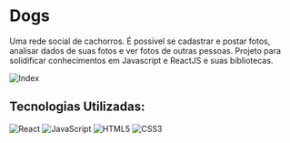 # Dogs
Uma rede social de cachorros. É possivel se cadastrar e postar fotos, analisar dados de suas fotos e ver fotos de outras pessoas.
Projeto para solidificar conhecimentos em Javascript e ReactJS e suas bibliotecas. 

![Index](https://user-images.githubusercontent.com/60657968/103443185-53582880-4c3b-11eb-9f2c-516f86720fce.png)



## Tecnologias Utilizadas: 

![React](https://img.shields.io/badge/-React-%23F7DF1C?style=flat-square&logo=react&logoColor=ffffff&labelColor=blue&color=blue)
![JavaScript](https://img.shields.io/badge/-JavaScript-%23F7DF1C?style=flat-square&logo=javascript&logoColor=000000&labelColor=%23F7DF1C&color=%23FFCE5A)
![HTML5](https://img.shields.io/badge/-HTML5-%23E44D27?style=flat-square&logo=html5&logoColor=ffffff)
![CSS3](https://img.shields.io/badge/-CSS3-%231572B6?style=flat-square&logo=css3)
